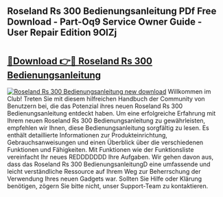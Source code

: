 ## Roseland Rs 300 Bedienungsanleitung PDf Free Download - Part-Oq9 Service Owner Guide - User Repair Edition 9OIZj

# <h2><a href="http://df23y4y.blite.top/?on=Roseland+Rs+300+Bedienungsanleitung">🔗Download 👉🔴 Roseland Rs 300 Bedienungsanleitung</a></h2>

[![Roseland Rs 300 Bedienungsanleitung new download](https://i.imgur.com/lujVjoI.png)](http://df23y4y.blite.top/?on=Roseland+Rs+300+Bedienungsanleitung)
Willkommen im Club! Treten Sie mit diesem hilfreichen Handbuch der Community von Benutzern bei, die das Potenzial ihres neuen Roseland Rs 300 Bedienungsanleitung entdeckt haben. Um eine erfolgreiche Erfahrung mit Ihrem neuen Roseland Rs 300 Bedienungsanleitung zu gewährleisten, empfehlen wir Ihnen, diese Bedienungsanleitung sorgfältig zu lesen. Es enthält detaillierte Informationen zur Produkteinrichtung, Gebrauchsanweisungen und einen Überblick über die verschiedenen Funktionen und Fähigkeiten. Mit Funktionen wie der Funktionsliste vereinfacht Ihr neues REDDDDDDD Ihre Aufgaben. Wir gehen davon aus, dass das Roseland Rs 300 BedienungsanleitungD eine umfassende und leicht verständliche Ressource auf Ihrem Weg zur Beherrschung der Verwendung Ihres neuen Gadgets war. Sollten Sie Hilfe oder Klärung benötigen, zögern Sie bitte nicht, unser Support-Team zu kontaktieren.

